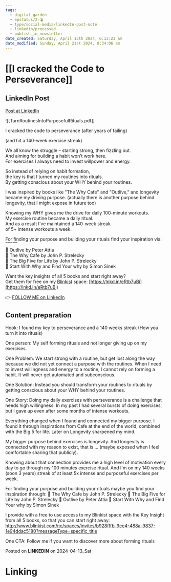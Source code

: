 ```yaml
---
tags:
  - digital_garden
  - epstatus/2-🪴
  - type/social-media/linkedIn-post-note
  - linkedin/processed
  - publish_in_newsletter
date_created: Saturday, April 13th 2024, 6:13:23 am
date_modified: Sunday, April 21st 2024, 8:34:06 am
---
```

# [[I cracked the Code to Perseverance]]
## LinkedIn Post
[Post at LinkedIn](https://www.linkedin.com/posts/sebastiankamilli_turn-your-routines-to-powerful-rituals-activity-7184809157126950912-ODPG?utm_source=share&utm_medium=member_desktop)

![[TurnRoutinesIntoPurposefulRituals.pdf]]

I cracked the code to perseverance (after years of failing)  
  
(and hit a 140-week exercise streak)  
  
We all know the struggle – starting strong, then fizzling out.  
And aiming for building a habit won’t work here.  
For exercises I always need to invest willpower and energy.  
  
So instead of relying on habit formation,  
the key is that I turned my routines into rituals.  
By getting conscious about your WHY behind your routines.  
  
I was inspired by books like "The Why Cafe" and "Outlive," and longevity became my driving purpose. (actually there is another purpose behind longevity, that I might expose in future too)  
  
Knowing my WHY gives me the drive for daily 100-minute workouts.  
My exercise routine became a daily ritual.  
And as a result I've maintained a 140-week streak  
of 5+ intense workouts a week.  
  
For finding your purpose and building your rituals find your inspiration via:  
‾‾‾‾‾  
📖 Outlive by Peter Attia  
📖 The Why Cafe by John P. Strelecky  
📖 The Big Five for Life by John P. Strelecky  
📖 Start With Why and Find Your why by Simon Sinek  
  
Want the key insights of all 5 books and start right away?  
Get them for free on my [Blinkist](https://www.linkedin.com/company/blinkist/) space: [https://lnkd.in/eRtb7uBi](https://lnkd.in/eRtb7uBi)

👉 [FOLLOW ME on LinkedIn](https://www.linkedin.com/comm/mynetwork/discovery-see-all?usecase=PEOPLE_FOLLOWS&followMember=sebastiankamilli)

## Content preparation

Hook:
I found my key to perseverance and a 140 weeks streak
(How you turn it into rituals)

One person:
My self forming rituals and not longer giving up on my exercises.

One Problem: 
We start strong with a routine, but get lost along the way because we did not yet connect a purpose with the routines. 
When I need to invest willingness and energy to a routine, I cannot rely on forming a habit. It will never get automated and subconscious.

One Solution:
Instead you should transform your routines to rituals by getting conscious about your WHY behind your routines.

One Story:
Doing my daily exercises with perseverance is a challenge that needs high willingness. In my past I had several bursts of doing exercises, but I gave up even after some months of intense workouts. 

Everything changed when I found and connected my bigger purpose. I found it through inspirations from Cafe at the end of the world, combined with the Big 5 for life. Later on Longevity sharpened my mind. 

My bigger purpose behind exercises is longevity. And longevity is connected with my reason to exist, that is ... (maybe exposed when I feel comfortable sharing that publicly). 

Knowing about that connection provides me a high level of motivation every day to go through my 100 minutes exercise ritual. And I'm on my 140 weeks (soon 3 years) streak of at least 5x intense and purposeful exercises per week.

For finding your purpose and building your rituals maybe you find your inspiration through:
📖 The Why Cafe by John P. Strelecky
📖 The Big Five for Life by John P. Strelecky
📖 Outlive by Peter Attia
📖 Start With Why and Find Your why by Simon Sinek 

I provide with a free to use access to my Blinkist space with the Key Insight from all 5 books, so that you can start right away: http://www.blinkist.com/nc/spaces/invites/b928fffb-9ee4-488a-9837-1e94ddac5180?messageType=specific_title

One CTA:
Follow me if you want to discover more about forming rituals

Posted on **LINKEDIN** on 2024-04-13_Sat
# Linking